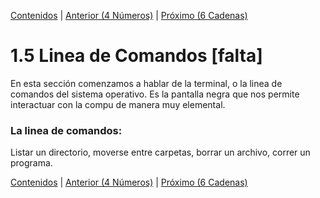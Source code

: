 [Contenidos](../Contenidos.md) \| [Anterior (4 Números)](04_Numeros.md) \| [Próximo (6 Cadenas)](06_Strings.md)

# 1.5 Linea de Comandos [falta]

En esta sección comenzamos a hablar de la terminal, o la linea de comandos del sistema operativo. Es la pantalla negra que nos permite interactuar con la compu de manera muy elemental.

### La linea de comandos:

Listar un directorio, moverse entre carpetas, borrar un archivo, correr un programa.



[Contenidos](../Contenidos.md) \| [Anterior (4 Números)](04_Numeros.md) \| [Próximo (6 Cadenas)](06_Strings.md)

